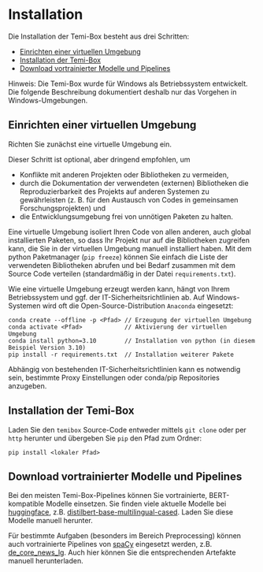 ﻿# Installation

Die Installation der Temi-Box besteht aus drei Schritten:
- [Einrichten einer virtuellen Umgebung](01_installation.md#einrichten-einer-virtuellen-umgebung)
- [Installation der Temi-Box](01_installation.md#installation-der-temi-box)
- [Download vortrainierter Modelle und Pipelines](01_installation.md#download-vortrainierter-modelle-und-pipelines)

Hinweis: Die Temi-Box wurde für Windows als Betriebssystem entwickelt. Die folgende Beschreibung dokumentiert deshalb nur das Vorgehen in Windows-Umgebungen.


## Einrichten einer virtuellen Umgebung

Richten Sie zunächst eine virtuelle Umgebung ein. 

Dieser Schritt ist optional, aber dringend empfohlen, um 
- Konflikte mit anderen Projekten oder Bibliotheken zu vermeiden,
- durch die Dokumentation der verwendeten (externen) Bibliotheken die Reproduzierbarkeit des Projekts auf anderen Systemen zu gewährleisten (z. B. für den Austausch von Codes in gemeinsamen Forschungsprojekten) und
- die Entwicklungsumgebung frei von unnötigen Paketen zu halten.

Eine virtuelle Umgebung isoliert Ihren Code von allen anderen, auch global installierten Paketen, so dass Ihr Projekt nur auf die Bibliotheken
zugreifen kann, die Sie in der virtuellen Umgebung manuell installiert haben.
Mit dem python Paketmanager (`pip freeze`) können Sie einfach die Liste der verwendeten Bibliotheken abrufen 
und bei Bedarf zusammen mit dem Source Code verteilen (standardmäßig in der Datei `requirements.txt`).

Wie eine virtuelle Umgebung erzeugt werden kann, hängt von Ihrem Betriebssystem
und ggf. der IT-Sicherheitsrichtlinien ab. Auf Windows-Systemen wird oft die 
Open-Source-Distribution `Anaconda` eingesetzt:

```shell
conda create --offline -p <Pfad> // Erzeugung der virtuellen Umgebung
conda activate <Pfad>            // Aktivierung der virtuellen Umgebung 
conda install python=3.10        // Installation von python (in diesem Beispiel Version 3.10)
pip install -r requirements.txt  // Installation weiterer Pakete 
```
Abhängig von bestehenden IT-Sicherheitsrichtlinien kann es notwendig sein, bestimmte Proxy Einstellungen oder conda/pip Repositories anzugeben.


## Installation der Temi-Box

Laden Sie den `temibox` Source-Code entweder mittels `git clone` oder per `http` herunter und übergeben Sie `pip` den Pfad
zum Ordner:

```shell 
pip install <lokaler Pfad>
```

## Download vortrainierter Modelle und Pipelines

Bei den meisten Temi-Box-Pipelines können Sie vortrainierte, BERT-kompatible Modelle einsetzen. 
Sie finden viele aktuelle Modelle bei [huggingface](https://huggingface.co), 
z.B. [distilbert-base-multilingual-cased](https://huggingface.co/distilbert-base-multilingual-cased/tree/main). 
Laden Sie diese Modelle manuell herunter. 

Für bestimmte Aufgaben (besonders im Bereich Preprocessing) können auch vortrainierte Pipelines von [spaCy](https://spacy.io/) eingesetzt werden, z.B. [de_core_news_lg](https://huggingface.co/spacy/de_core_news_lg/tree/main).
Auch hier können Sie die entsprechenden Artefakte manuell herunterladen.

